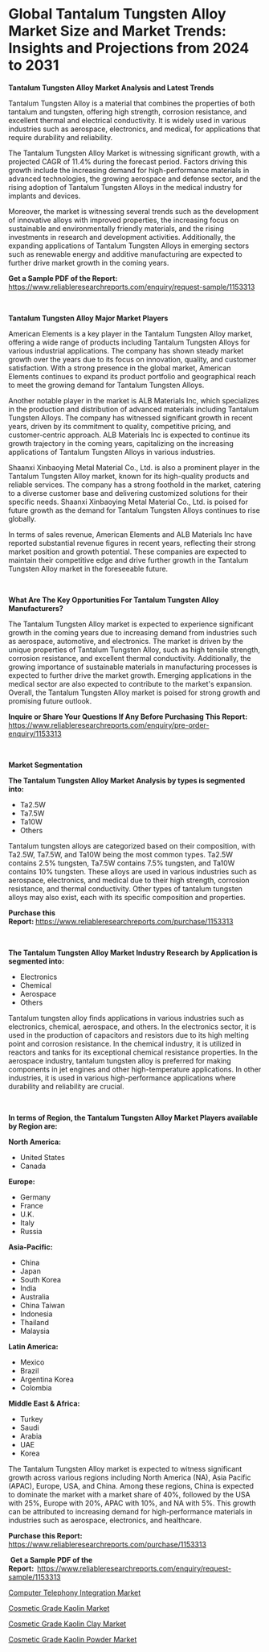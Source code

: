 <p><h1>Global Tantalum Tungsten Alloy Market Size and Market Trends: Insights and Projections from 2024 to 2031</h1></p><p><strong>Tantalum Tungsten Alloy Market Analysis and Latest Trends</strong></p>
<p><p>Tantalum Tungsten Alloy is a material that combines the properties of both tantalum and tungsten, offering high strength, corrosion resistance, and excellent thermal and electrical conductivity. It is widely used in various industries such as aerospace, electronics, and medical, for applications that require durability and reliability.</p><p>The Tantalum Tungsten Alloy Market is witnessing significant growth, with a projected CAGR of 11.4% during the forecast period. Factors driving this growth include the increasing demand for high-performance materials in advanced technologies, the growing aerospace and defense sector, and the rising adoption of Tantalum Tungsten Alloys in the medical industry for implants and devices.</p><p>Moreover, the market is witnessing several trends such as the development of innovative alloys with improved properties, the increasing focus on sustainable and environmentally friendly materials, and the rising investments in research and development activities. Additionally, the expanding applications of Tantalum Tungsten Alloys in emerging sectors such as renewable energy and additive manufacturing are expected to further drive market growth in the coming years.</p></p>
<p><strong>Get a Sample PDF of the Report:&nbsp;</strong> <a href="https://www.reliableresearchreports.com/enquiry/request-sample/1153313">https://www.reliableresearchreports.com/enquiry/request-sample/1153313</a></p>
<p>&nbsp;</p>
<p><strong>Tantalum Tungsten Alloy Major Market Players</strong></p>
<p><p>American Elements is a key player in the Tantalum Tungsten Alloy market, offering a wide range of products including Tantalum Tungsten Alloys for various industrial applications. The company has shown steady market growth over the years due to its focus on innovation, quality, and customer satisfaction. With a strong presence in the global market, American Elements continues to expand its product portfolio and geographical reach to meet the growing demand for Tantalum Tungsten Alloys.</p><p>Another notable player in the market is ALB Materials Inc, which specializes in the production and distribution of advanced materials including Tantalum Tungsten Alloys. The company has witnessed significant growth in recent years, driven by its commitment to quality, competitive pricing, and customer-centric approach. ALB Materials Inc is expected to continue its growth trajectory in the coming years, capitalizing on the increasing applications of Tantalum Tungsten Alloys in various industries.</p><p>Shaanxi Xinbaoying Metal Material Co., Ltd. is also a prominent player in the Tantalum Tungsten Alloy market, known for its high-quality products and reliable services. The company has a strong foothold in the market, catering to a diverse customer base and delivering customized solutions for their specific needs. Shaanxi Xinbaoying Metal Material Co., Ltd. is poised for future growth as the demand for Tantalum Tungsten Alloys continues to rise globally.</p><p>In terms of sales revenue, American Elements and ALB Materials Inc have reported substantial revenue figures in recent years, reflecting their strong market position and growth potential. These companies are expected to maintain their competitive edge and drive further growth in the Tantalum Tungsten Alloy market in the foreseeable future.</p></p>
<p>&nbsp;</p>
<p><strong>What Are The Key Opportunities For Tantalum Tungsten Alloy Manufacturers?</strong></p>
<p><p>The Tantalum Tungsten Alloy market is expected to experience significant growth in the coming years due to increasing demand from industries such as aerospace, automotive, and electronics. The market is driven by the unique properties of Tantalum Tungsten Alloy, such as high tensile strength, corrosion resistance, and excellent thermal conductivity. Additionally, the growing importance of sustainable materials in manufacturing processes is expected to further drive the market growth. Emerging applications in the medical sector are also expected to contribute to the market's expansion. Overall, the Tantalum Tungsten Alloy market is poised for strong growth and promising future outlook.</p></p>
<p><strong>Inquire or Share Your Questions If Any Before Purchasing This Report:</strong> <a href="https://www.reliableresearchreports.com/enquiry/pre-order-enquiry/1153313">https://www.reliableresearchreports.com/enquiry/pre-order-enquiry/1153313</a></p>
<p>&nbsp;</p>
<p><strong>Market Segmentation</strong></p>
<p><strong>The Tantalum Tungsten Alloy Market Analysis by types is segmented into:</strong></p>
<p><ul><li>Ta2.5W</li><li>Ta7.5W</li><li>Ta10W</li><li>Others</li></ul></p>
<p><p>Tantalum tungsten alloys are categorized based on their composition, with Ta2.5W, Ta7.5W, and Ta10W being the most common types. Ta2.5W contains 2.5% tungsten, Ta7.5W contains 7.5% tungsten, and Ta10W contains 10% tungsten. These alloys are used in various industries such as aerospace, electronics, and medical due to their high strength, corrosion resistance, and thermal conductivity. Other types of tantalum tungsten alloys may also exist, each with its specific composition and properties.</p></p>
<p><strong>Purchase this Report:&nbsp;</strong><a href="https://www.reliableresearchreports.com/purchase/1153313">https://www.reliableresearchreports.com/purchase/1153313</a></p>
<p>&nbsp;</p>
<p><strong>The Tantalum Tungsten Alloy Market Industry Research by Application is segmented into:</strong></p>
<p><ul><li>Electronics</li><li>Chemical</li><li>Aerospace</li><li>Others</li></ul></p>
<p><p>Tantalum tungsten alloy finds applications in various industries such as electronics, chemical, aerospace, and others. In the electronics sector, it is used in the production of capacitors and resistors due to its high melting point and corrosion resistance. In the chemical industry, it is utilized in reactors and tanks for its exceptional chemical resistance properties. In the aerospace industry, tantalum tungsten alloy is preferred for making components in jet engines and other high-temperature applications. In other industries, it is used in various high-performance applications where durability and reliability are crucial.</p></p>
<p>&nbsp;</p>
<p><strong>In terms of Region, the Tantalum Tungsten Alloy Market Players available by Region are:</strong></p>
<p>
    <p> <strong> North America: </strong>
        <ul>
            <li>United States</li>
            <li>Canada</li>
        </ul>
        </p> 
    <p> <strong> Europe: </strong>
        <ul>
            <li>Germany</li>
            <li>France</li>
            <li>U.K.</li>
            <li>Italy</li>
            <li>Russia</li>
        </ul>
        </p> 
    <p> <strong> Asia-Pacific: </strong>
        <ul>
            <li>China</li>
            <li>Japan</li>
            <li>South Korea</li>
            <li>India</li>
            <li>Australia</li>
            <li>China Taiwan</li>
            <li>Indonesia</li>
            <li>Thailand</li>
            <li>Malaysia</li>
        </ul>
        </p> 
    <p> <strong> Latin America: </strong>
        <ul>
            <li>Mexico</li>
            <li>Brazil</li>
            <li>Argentina Korea</li>
            <li>Colombia</li>
        </ul>
        </p> 
    <p> <strong> Middle East & Africa: </strong>
        <ul>
            <li>Turkey</li>
            <li>Saudi</li>
            <li>Arabia</li>
            <li>UAE</li>
            <li>Korea</li>
        </ul>
    </p>
    </p>
<p><p>The Tantalum Tungsten Alloy market is expected to witness significant growth across various regions including North America (NA), Asia Pacific (APAC), Europe, USA, and China. Among these regions, China is expected to dominate the market with a market share of 40%, followed by the USA with 25%, Europe with 20%, APAC with 10%, and NA with 5%. This growth can be attributed to increasing demand for high-performance materials in industries such as aerospace, electronics, and healthcare.</p></p>
<p><strong>Purchase this Report: </strong><a href="https://www.reliableresearchreports.com/purchase/1153313">https://www.reliableresearchreports.com/purchase/1153313</a></p>
<p>&nbsp;<strong>Get a Sample PDF of the Report:&nbsp;&nbsp;</strong><a href="https://www.reliableresearchreports.com/enquiry/request-sample/1153313">https://www.reliableresearchreports.com/enquiry/request-sample/1153313</a></p>
<p><strong></strong></p>
<p><p><a href="https://fuschia-pecorino-a6d.notion.site/Computer-Telephony-Integration-Market-Research-Report-Unlocks-Analysis-on-the-Market-Financial-Statu-a12e6401be294c9aa72ce69f91123432">Computer Telephony Integration Market</a></p><p><a href="https://view.publitas.com/reportprime-1/cosmetic-grade-kaolin-market-size-2023-2030-global-industrial-analysis-key-geographical-regions-market-share-top-key-players-product-types-and-forecast-research-report/">Cosmetic Grade Kaolin Market</a></p><p><a href="https://view.publitas.com/reportprime-1/cosmetic-grade-kaolin-clay-market-offer-valuable-insights-into-market-size-market-share-market-trends-and-projections-spanning-from-2023-to-2030/">Cosmetic Grade Kaolin Clay Market</a></p><p><a href="https://view.publitas.com/reportprime-1/cosmetic-grade-kaolin-powder-market-insights-market-players-and-forecast-till-2030/">Cosmetic Grade Kaolin Powder Market</a></p></p>